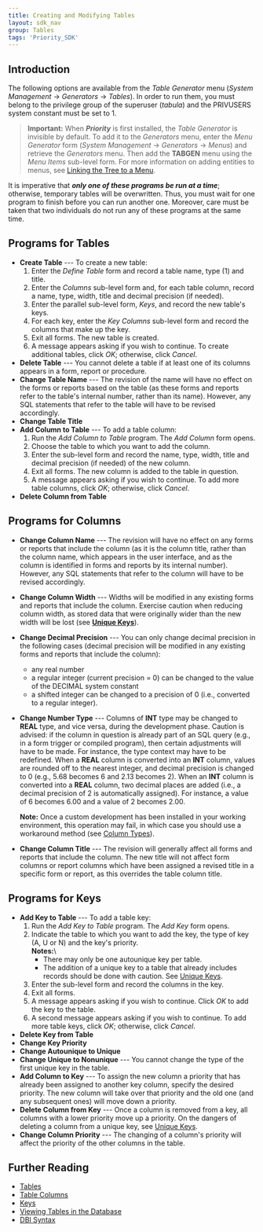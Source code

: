 ```yaml
---
title: Creating and Modifying Tables
layout: sdk_nav
group: Tables
tags: 'Priority_SDK'
---
```


## Introduction

The following options are available from the *Table Generator* menu
(*System Management* → *Generators* → *Tables*). In order to run them,
you must belong to the privilege group of the superuser (*tabula*) and
the PRIVUSERS system constant must be set to 1.

> **Important:** When ***Priority*** is first installed, the *Table Generator*
is invisible by default. To add it to the *Generators* menu, enter the
*Menu Generator* form (*System Management* → *Generators* → *Menus*) and
retrieve the *Generators* menu. Then add the **TABGEN** menu using the
*Menu Items* sub-level form. For more information on adding entities to
menus, see [Linking the Tree to a
Menu](Sub-level-Forms#Linking-the-Tree-to-a-Menu ).

It is imperative that ***only one of these programs be run at a time***;
otherwise, temporary tables will be overwritten. Thus, you must wait for
one program to finish before you can run another one. Moreover, care
must be taken that two individuals do not run any of these programs at
the same time.

## Programs for Tables 

-   **Create Table** --- To create a new table:
    1.  Enter the *Define Table* form and record a table name, type (1)
        and title.
    2.  Enter the *Columns* sub-level form and, for each table column,
        record a name, type, width, title and decimal precision (if
        needed).
    3.  Enter the parallel sub-level form, *Keys*, and record the new
        table\'s keys.
    4.  For each key, enter the *Key Columns* sub-level form and record
        the columns that make up the key.
    5.  Exit all forms. The new table is created.
    6.  A message appears asking if you wish to continue. To create
        additional tables, click *OK*; otherwise, click *Cancel*.
-   **Delete Table** --- You cannot delete a table if at least one of
    its columns appears in a form, report or procedure.
-   **Change Table Name** --- The revision of the name will have no
    effect on the forms or reports based on the table (as these forms
    and reports refer to the table's internal number, rather than its
    name). However, any SQL statements that refer to the table will have
    to be revised accordingly.
-   **Change Table Title**
-   **Add Column to Table** --- To add a table column:
    1.  Run the *Add Column to Table* program. The *Add Column* form
        opens.
    2.  Choose the table to which you want to add the column.
    3.  Enter the sub-level form and record the name, type, width, title
        and decimal precision (if needed) of the new column.
    4.  Exit all forms. The new column is added to the table in
        question.
    5.  A message appears asking if you wish to continue. To add more
        table columns, click *OK*; otherwise, click *Cancel*.
-   **Delete Column from Table**

## Programs for Columns 

-   **Change Column Name** --- The revision will have no effect on any
    forms or reports that include the column (as it is the column title,
    rather than the column name, which appears in the user interface,
    and as the column is identified in forms and reports by its internal
    number). However, any SQL statements that refer to the column will
    have to be revised accordingly.
-   **Change Column Width** --- Widths will be modified in any existing
    forms and reports that include the column. Exercise caution when
    reducing column width, as stored data that were originally wider
    than the new width will be lost (see [**Unique
    Keys**](#Unique-Keys )).
-   **Change Decimal Precision** --- You can only change decimal
    precision in the following cases (decimal precision will be modified
    in any existing forms and reports that include the column):
    -   any real number
    -   a regular integer (current precision = 0) can be changed to the
        value of the DECIMAL system constant
    -   a shifted integer can be changed to a precision of 0 (i.e.,
        converted to a regular integer).
-   **Change Number Type** --- Columns of **INT** type may be changed to
    **REAL** type, and vice versa, during the development phase. Caution
    is advised: if the column in question is already part of an SQL
    query (e.g., in a form trigger or compiled program), then certain
    adjustments will have to be made. For instance, the type context may
    have to be redefined. When a **REAL** column is converted into an
    **INT** column, values are rounded off to the nearest integer, and
    decimal precision is changed to 0 (e.g., 5.68 becomes 6 and 2.13
    becomes 2). When an **INT** column is converted into a **REAL**
    column, two decimal places are added (i.e., a decimal precision of 2
    is automatically assigned). For instance, a value of 6 becomes 6.00
    and a value of 2 becomes 2.00.

    **Note:** Once a custom development has been installed in your
    working environment, this operation may fail, in which case you
    should use a workaround method (see [Column
    Types](Table-Columns#Column-Types )).

-   **Change Column Title** --- The revision will generally affect all
    forms and reports that include the column. The new title will not
    affect form columns or report columns which have been assigned a
    revised title in a specific form or report, as this overrides the
    table column title.

## Programs for Keys 

-   **Add Key to Table** --- To add a table key:
    1.  Run the *Add Key to Table* program. The *Add Key* form opens.
    2.  Indicate the table to which you want to add the key, the type of
        key (A, U or N) and the key\'s priority.\
        **Notes:**\
        - There may only be one autounique key per table.
        - The addition of a unique key to a table that already includes
        records should be done with caution. See [Unique
        Keys](Keys#Unique-Keys).
    3.  Enter the sub-level form and record the columns in the key.
    4.  Exit all forms.
    5.  A message appears asking if you wish to continue. Click *OK* to
        add the key to the table.
    6.  A second message appears asking if you wish to continue. To add
        more table keys, click *OK*; otherwise, click *Cancel*.
-   **Delete Key from Table**
-   **Change Key Priority**
-   **Change Autounique to Unique**
-   **Change Unique to Nonunique** --- You cannot change the type of the
    first unique key in the table.
-   **Add Column to Key** --- To assign the new column a priority that
    has already been assigned to another key column, specify the desired
    priority. The new column will take over that priority and the old
    one (and any subsequent ones) will move down a priority.
-   **Delete Column from Key** --- Once a column is removed from a key,
    all columns with a lower priority move up a priority. On the dangers
    of deleting a column from a unique key, see [Unique
    Keys](Keys#Unique-Keys ).
-   **Change Column Priority** --- The changing of a column's priority
    will affect the priority of the other columns in the table.

## Further Reading 

-   [Tables](Tables )
-   [Table Columns](Table-Columns )
-   [Keys](Keys )
-   [Viewing Tables in the
    Database](Viewing-Tables-in-the-Database )
-   [DBI Syntax](DBI-Syntax )
